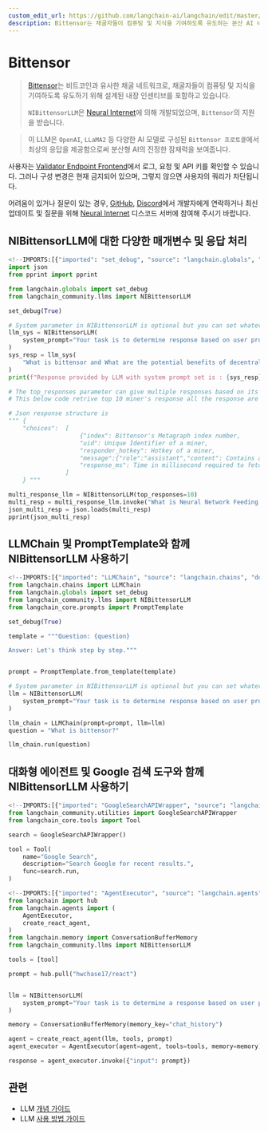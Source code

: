 ```yaml
---
custom_edit_url: https://github.com/langchain-ai/langchain/edit/master/docs/docs/integrations/llms/bittensor.ipynb
description: Bittensor는 채굴자들이 컴퓨팅 및 지식을 기여하도록 유도하는 분산 AI 네트워크로, 다양한 AI 모델을 활용합니다.
---
```


# Bittensor

> [Bittensor](https://bittensor.com/)는 비트코인과 유사한 채굴 네트워크로, 채굴자들이 컴퓨팅 및 지식을 기여하도록 유도하기 위해 설계된 내장 인센티브를 포함하고 있습니다.
> 
> `NIBittensorLLM`은 [Neural Internet](https://neuralinternet.ai/)에 의해 개발되었으며, `Bittensor`의 지원을 받습니다.

> 이 LLM은 `OpenAI`, `LLaMA2` 등 다양한 AI 모델로 구성된 `Bittensor 프로토콜`에서 최상의 응답을 제공함으로써 분산형 AI의 진정한 잠재력을 보여줍니다.

사용자는 [Validator Endpoint Frontend](https://api.neuralinternet.ai/)에서 로그, 요청 및 API 키를 확인할 수 있습니다. 그러나 구성 변경은 현재 금지되어 있으며, 그렇지 않으면 사용자의 쿼리가 차단됩니다.

어려움이 있거나 질문이 있는 경우, [GitHub](https://github.com/Kunj-2206), [Discord](https://discordapp.com/users/683542109248159777)에서 개발자에게 연락하거나 최신 업데이트 및 질문을 위해 [Neural Internet](https://discord.gg/neuralinternet) 디스코드 서버에 참여해 주시기 바랍니다.

## NIBittensorLLM에 대한 다양한 매개변수 및 응답 처리

```python
<!--IMPORTS:[{"imported": "set_debug", "source": "langchain.globals", "docs": "https://api.python.langchain.com/en/latest/globals/langchain.globals.set_debug.html", "title": "Bittensor"}, {"imported": "NIBittensorLLM", "source": "langchain_community.llms", "docs": "https://api.python.langchain.com/en/latest/llms/langchain_community.llms.bittensor.NIBittensorLLM.html", "title": "Bittensor"}]-->
import json
from pprint import pprint

from langchain.globals import set_debug
from langchain_community.llms import NIBittensorLLM

set_debug(True)

# System parameter in NIBittensorLLM is optional but you can set whatever you want to perform with model
llm_sys = NIBittensorLLM(
    system_prompt="Your task is to determine response based on user prompt.Explain me like I am technical lead of a project"
)
sys_resp = llm_sys(
    "What is bittensor and What are the potential benefits of decentralized AI?"
)
print(f"Response provided by LLM with system prompt set is : {sys_resp}")

# The top_responses parameter can give multiple responses based on its parameter value
# This below code retrive top 10 miner's response all the response are in format of json

# Json response structure is
""" {
    "choices":  [
                    {"index": Bittensor's Metagraph index number,
                    "uid": Unique Identifier of a miner,
                    "responder_hotkey": Hotkey of a miner,
                    "message":{"role":"assistant","content": Contains actual response},
                    "response_ms": Time in millisecond required to fetch response from a miner} 
                ]
    } """

multi_response_llm = NIBittensorLLM(top_responses=10)
multi_resp = multi_response_llm.invoke("What is Neural Network Feeding Mechanism?")
json_multi_resp = json.loads(multi_resp)
pprint(json_multi_resp)
```


## LLMChain 및 PromptTemplate와 함께 NIBittensorLLM 사용하기

```python
<!--IMPORTS:[{"imported": "LLMChain", "source": "langchain.chains", "docs": "https://api.python.langchain.com/en/latest/chains/langchain.chains.llm.LLMChain.html", "title": "Bittensor"}, {"imported": "set_debug", "source": "langchain.globals", "docs": "https://api.python.langchain.com/en/latest/globals/langchain.globals.set_debug.html", "title": "Bittensor"}, {"imported": "NIBittensorLLM", "source": "langchain_community.llms", "docs": "https://api.python.langchain.com/en/latest/llms/langchain_community.llms.bittensor.NIBittensorLLM.html", "title": "Bittensor"}, {"imported": "PromptTemplate", "source": "langchain_core.prompts", "docs": "https://api.python.langchain.com/en/latest/prompts/langchain_core.prompts.prompt.PromptTemplate.html", "title": "Bittensor"}]-->
from langchain.chains import LLMChain
from langchain.globals import set_debug
from langchain_community.llms import NIBittensorLLM
from langchain_core.prompts import PromptTemplate

set_debug(True)

template = """Question: {question}

Answer: Let's think step by step."""


prompt = PromptTemplate.from_template(template)

# System parameter in NIBittensorLLM is optional but you can set whatever you want to perform with model
llm = NIBittensorLLM(
    system_prompt="Your task is to determine response based on user prompt."
)

llm_chain = LLMChain(prompt=prompt, llm=llm)
question = "What is bittensor?"

llm_chain.run(question)
```


## 대화형 에이전트 및 Google 검색 도구와 함께 NIBittensorLLM 사용하기

```python
<!--IMPORTS:[{"imported": "GoogleSearchAPIWrapper", "source": "langchain_community.utilities", "docs": "https://api.python.langchain.com/en/latest/utilities/langchain_community.utilities.google_search.GoogleSearchAPIWrapper.html", "title": "Bittensor"}, {"imported": "Tool", "source": "langchain_core.tools", "docs": "https://api.python.langchain.com/en/latest/tools/langchain_core.tools.simple.Tool.html", "title": "Bittensor"}]-->
from langchain_community.utilities import GoogleSearchAPIWrapper
from langchain_core.tools import Tool

search = GoogleSearchAPIWrapper()

tool = Tool(
    name="Google Search",
    description="Search Google for recent results.",
    func=search.run,
)
```


```python
<!--IMPORTS:[{"imported": "AgentExecutor", "source": "langchain.agents", "docs": "https://api.python.langchain.com/en/latest/agents/langchain.agents.agent.AgentExecutor.html", "title": "Bittensor"}, {"imported": "create_react_agent", "source": "langchain.agents", "docs": "https://api.python.langchain.com/en/latest/agents/langchain.agents.react.agent.create_react_agent.html", "title": "Bittensor"}, {"imported": "ConversationBufferMemory", "source": "langchain.memory", "docs": "https://api.python.langchain.com/en/latest/memory/langchain.memory.buffer.ConversationBufferMemory.html", "title": "Bittensor"}, {"imported": "NIBittensorLLM", "source": "langchain_community.llms", "docs": "https://api.python.langchain.com/en/latest/llms/langchain_community.llms.bittensor.NIBittensorLLM.html", "title": "Bittensor"}]-->
from langchain import hub
from langchain.agents import (
    AgentExecutor,
    create_react_agent,
)
from langchain.memory import ConversationBufferMemory
from langchain_community.llms import NIBittensorLLM

tools = [tool]

prompt = hub.pull("hwchase17/react")


llm = NIBittensorLLM(
    system_prompt="Your task is to determine a response based on user prompt"
)

memory = ConversationBufferMemory(memory_key="chat_history")

agent = create_react_agent(llm, tools, prompt)
agent_executor = AgentExecutor(agent=agent, tools=tools, memory=memory)

response = agent_executor.invoke({"input": prompt})
```


## 관련

- LLM [개념 가이드](/docs/concepts/#llms)
- LLM [사용 방법 가이드](/docs/how_to/#llms)